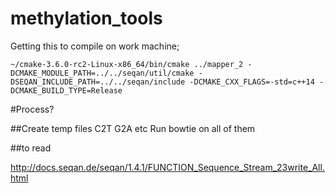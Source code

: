 # methylation_tools

Getting this to compile on work machine;

```
~/cmake-3.6.0-rc2-Linux-x86_64/bin/cmake ../mapper_2 -DCMAKE_MODULE_PATH=../../seqan/util/cmake -DSEQAN_INCLUDE_PATH=../../seqan/include -DCMAKE_CXX_FLAGS=-std=c++14 -DCMAKE_BUILD_TYPE=Release
```


#Process?

##Create temp files
C2T G2A etc
Run bowtie on all of them


##to read

http://docs.seqan.de/seqan/1.4.1/FUNCTION_Sequence_Stream_23write_All.html
